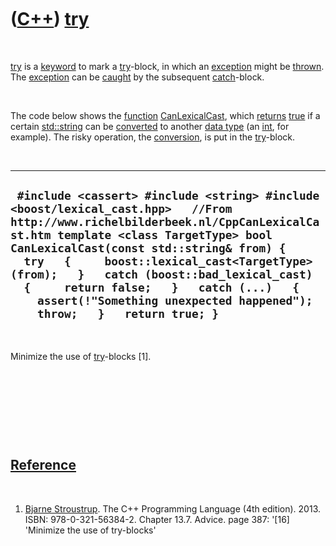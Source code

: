 



 

 

 

 

 

([C++](Cpp.htm)) [try](CppTry.htm)
==================================

 

[try](CppTry.htm) is a [keyword](CppKeyword.htm) to mark a
[try](CppTry.htm)-block, in which an [exception](CppException.htm) might
be [thrown](CppThrow.htm). The [exception](CppException.htm) can be
[caught](CppCatch.htm) by the subsequent [catch](CppCatch.htm)-block.

 

The code below shows the [function](CppFunction.htm)
[CanLexicalCast](CppCanLexicalCast.htm), which [returns](CppReturn.htm)
[true](CppTrue.htm) if a certain [std::string](CppString.htm) can be
[converted](CppConvert.htm) to another [data type](CppDataType.htm) (an
[int](CppInt.htm), for example). The risky operation, the
[conversion](CppConvert.htm), is put in the [try](CppTry.htm)-block.

 

  -----------------------------------------------------------------------------------------------------------------------------------------------------------------------------------------------------------------------------------------------------------------------------------------------------------------------------------------------------------------------------------------------------------------------------------------
  ` #include <cassert> #include <string> #include <boost/lexical_cast.hpp>   //From http://www.richelbilderbeek.nl/CppCanLexicalCast.htm template <class TargetType> bool CanLexicalCast(const std::string& from) {   try   {     boost::lexical_cast<TargetType>(from);   }   catch (boost::bad_lexical_cast)   {     return false;   }   catch (...)   {     assert(!"Something unexpected happened");     throw;   }   return true; }`
  -----------------------------------------------------------------------------------------------------------------------------------------------------------------------------------------------------------------------------------------------------------------------------------------------------------------------------------------------------------------------------------------------------------------------------------------

 

Minimize the use of [try](CppTry.htm)-blocks \[1\].

 

 

 

 

[Reference](CppReferences.htm)
------------------------------

 

1.  [Bjarne Stroustrup](CppBjarneStroustrup.htm). The C++ Programming
    Language (4th edition). 2013. ISBN: 978-0-321-56384-2. Chapter 13.7.
    Advice. page 387: '\[16\] 'Minimize the use of try-blocks'

 

 

 

 

 





 




